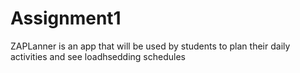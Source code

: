 # Assignment1
ZAPLanner is an app that will be used by students to plan their daily activities and see loadhsedding schedules
